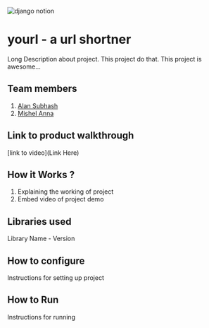 
![django notion](https://github.com/TH-Activities/saturday-hack-night-template/assets/117498997/2db31367-8f96-4e88-8a8d-a1a75936204d)




# yourl - a url shortner
Long Description about project. This project do that. This project is awesome...
## Team members
1. [Alan Subhash](https://github.com/ALAN20SIG)
2. [Mishel Anna](https://github.com/MishelAnna)
## Link to product walkthrough
[link to video](Link Here)
## How it Works ?
1. Explaining the working of project
2. Embed video of project demo
## Libraries used
Library Name - Version
## How to configure
Instructions for setting up project
## How to Run
Instructions for running
